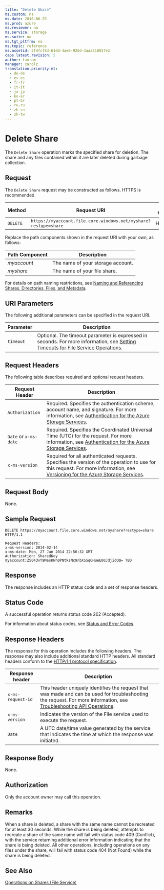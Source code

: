 ```yaml
---
title: "Delete Share"
ms.custom: na
ms.date: 2016-06-29
ms.prod: azure
ms.reviewer: na
ms.service: storage
ms.suite: na
ms.tgt_pltfrm: na
ms.topic: reference
ms.assetid: 2f4fcf8d-61dd-4ae6-920d-3aaa510857e2
caps.latest.revision: 5
author: tamram
manager: carolz
translation.priority.mt: 
  - de-de
  - es-es
  - fr-fr
  - it-it
  - ja-jp
  - ko-kr
  - pt-br
  - ru-ru
  - zh-cn
  - zh-tw
---
```

# Delete Share
The `Delete Share` operation marks the specified share for deletion. The share and any files contained within it are later deleted during garbage collection.  
  
## Request  
 The `Delete Share` request may be constructed as follows. HTTPS is recommended.  
  
|Method|Request URI|HTTP Version|  
|------------|-----------------|------------------|  
|`DELETE`|`https://myaccount.file.core.windows.net/myshare?restype=share`|HTTP/1.1|  
  
 Replace the path components shown in the request URI with your own, as follows:  
  
|Path Component|Description|  
|--------------------|-----------------|  
|*myaccount*|The name of your storage account.|  
|*myshare*|The name of your file share.|  
  
 For details on path naming restrictions, see [Naming and Referencing Shares, Directories, Files, and Metadata](Naming-and-Referencing-Shares--Directories--Files--and-Metadata.md).  
  
## URI Parameters  
 The following additional parameters can be specified in the request URI.  
  
|Parameter|Description|  
|---------------|-----------------|  
|`timeout`|Optional. The timeout parameter is expressed in seconds.  For more information, see [Setting Timeouts for File Service Operations](Setting-Timeouts-for-File-Service-Operations.md).|  
  
## Request Headers  
 The following table describes required and optional request headers.  
  
|Request Header|Description|  
|--------------------|-----------------|  
|`Authorization`|Required. Specifies the authentication scheme, account name, and signature. For more information, see [Authentication for the Azure Storage Services](Authentication-for-the-Azure-Storage-Services.md).|  
|`Date` or `x-ms-date`|Required. Specifies the Coordinated Universal Time (UTC) for the request. For more information, see [Authentication for the Azure Storage Services](Authentication-for-the-Azure-Storage-Services.md).|  
|`x-ms-version`|Required for all authenticated requests. Specifies the version of the operation to use for this request. For more information, see [Versioning for the Azure Storage Services](Versioning-for-the-Azure-Storage-Services.md).|  
  
## Request Body  
 None.  
  
## Sample Request  
  
```  
DELETE https://myaccount.file.core.windows.net/myshare?restype=share HTTP/1.1  
  
Request Headers:  
x-ms-version: 2014-02-14  
x-ms-date: Mon, 27 Jan 2014 22:50:32 GMT  
Authorization: SharedKey myaccount:Z5043vY9MesKNh0PNtksNc9nbXSSqGHueE00JdjidOQ= TBD  
```  
  
## Response  
 The response includes an HTTP status code and a set of response headers.  
  
## Status Code  
 A successful operation returns status code 202 (Accepted).  
  
 For information about status codes, see [Status and Error Codes](Status-and-Error-Codes2.md).  
  
## Response Headers  
 The response for this operation includes the following headers. The response may also include additional standard HTTP headers. All standard headers conform to the [HTTP/1.1 protocol specification](http://go.microsoft.com/fwlink/?LinkId=73147).  
  
|Response header|Description|  
|---------------------|-----------------|  
|`x-ms-request-id`|This header uniquely identifies the request that was made and can be used for troubleshooting the request. For more information, see [Troubleshooting API Operations](Troubleshooting-API-Operations.md).|  
|`x-ms-version`|Indicates the version of the File service used to execute the request.|  
|`Date`|A UTC date/time value generated by the service that indicates the time at which the response was initiated.|  
  
## Response Body  
 None.  
  
## Authorization  
 Only the account owner may call this operation.  
  
## Remarks  
 When a share is deleted, a share with the same name cannot be recreated for at least 30 seconds. While the share is being deleted, attempts to recreate a share of the same name will fail with status code 409 (Conflict), with the service returning additional error information indicating that the share is being deleted. All other operations, including operations on any files under the share, will fail with status code 404 (Not Found) while the share is being deleted.  
  
## See Also  
 [Operations on Shares (File Service)](Operations-on-Shares--File-Service-.md)
